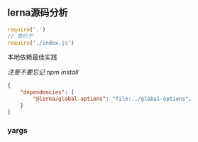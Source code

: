 ## lerna源码分析

```js
require('.')
// 等价于
require('./index.js')
```
本地依赖最佳实践

*注意不要忘记 npm install*

```json
{
    "dependencies": {
        "@lerna/global-options": "file:../global-options",
    }
}
```

### yargs

